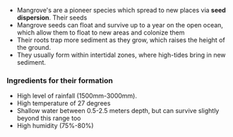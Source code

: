 - Mangrove's are a pioneer species which spread to new places via **seed dispersion**. Their seeds 
- Mangrove seeds can float and survive up to a year on the open ocean, which allow them to float to new areas and colonize them
- Their roots trap more sediment as they grow, which raises the height of the ground.
- They usually form within intertidal zones, where high-tides bring in new sediment.

### Ingredients for their formation

- High level of rainfall (1500mm-3000mm). 
- High temperature of 27 degrees
- Shallow water between 0.5-2.5 meters depth, but can survive slightly beyond this range too
- High humidity (75%-80%)


